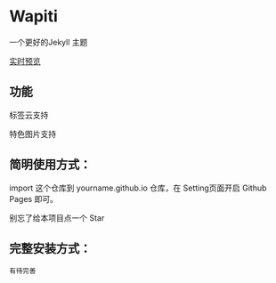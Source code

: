 # Wapiti

一个更好的Jekyll 主题

[实时预览](https://aiokr.github.io)

## 功能

标签云支持

特色图片支持

## 简明使用方式：
import 这个仓库到 yourname.github.io 仓库，在 Setting页面开启 Github Pages 即可。

别忘了给本项目点一个 Star 

## 完整安装方式：

```有待完善```
